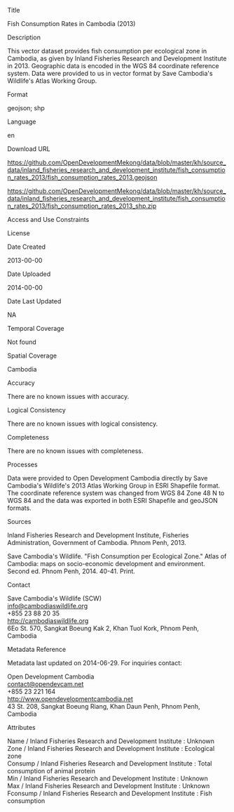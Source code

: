 Title

Fish Consumption Rates in Cambodia (2013)

Description

This vector dataset provides fish consumption per ecological zone in Cambodia, as given by Inland Fisheries Research and Development Institute in 2013. Geographic data is encoded in the WGS 84 coordinate reference system. Data were provided to us in vector format by Save Cambodia's Wildlife's Atlas Working Group.

Format

geojson; shp

Language

en

Download URL

https://github.com/OpenDevelopmentMekong/data/blob/master/kh/source_data/inland_fisheries_research_and_development_institute/fish_consumption_rates_2013/fish_consumption_rates_2013.geojson

https://github.com/OpenDevelopmentMekong/data/blob/master/kh/source_data/inland_fisheries_research_and_development_institute/fish_consumption_rates_2013/fish_consumption_rates_2013_shp.zip

Access and Use Constraints



License



Date Created

2013-00-00

Date Uploaded

2014-00-00

Date Last Updated

NA

Temporal Coverage

Not found

Spatial Coverage

Cambodia

Accuracy

There are no known issues with accuracy.

Logical Consistency

There are no known issues with logical consistency.

Completeness

There are no known issues with completeness.

Processes

Data were provided to Open Development Cambodia directly by Save Cambodia's Wildlife's 2013 Atlas Working Group in ESRI Shapefile format. The coordinate reference system was changed from WGS 84 Zone 48 N to WGS 84 and the data was exported in both ESRI Shapefile and geoJSON formats.

Sources

Inland Fisheries Research and Development Institute, Fisheries Administration, Government of Cambodia. Phnom Penh, 2013.

Save Cambodia's Wildlife. "Fish Consumption per Ecological Zone." Atlas of Cambodia: maps on socio-economic development and environment. Second ed. Phnom Penh, 2014. 40-41. Print.

Contact

Save Cambodia's Wildlife (SCW)  
info@cambodiaswildlife.org  
+855 23 88 20 35  
http://cambodiaswildlife.org  
6Eo St. 570, Sangkat Boeung Kak 2, Khan Tuol Kork, Phnom Penh, Cambodia  

Metadata Reference

Metadata last updated on 2014-06-29. For inquiries contact:

Open Development Cambodia  
contact@opendevcam.net  
+855 23 221 164  
http://www.opendevelopmentcambodia.net  
43 St. 208, Sangkat Boeung Riang, Khan Daun Penh, Phnom Penh, Cambodia  

Attributes

Name / Inland Fisheries Research and Development Institute : Unknown  
Zone / Inland Fisheries Research and Development Institute : Ecological zone  
Consump / Inland Fisheries Research and Development Institute : Total consumption of animal protein  
Min / Inland Fisheries Research and Development Institute : Unknown  
Max / Inland Fisheries Research and Development Institute : Unknown  
Fconsump / Inland Fisheries Research and Development Institute : Fish consumption  
